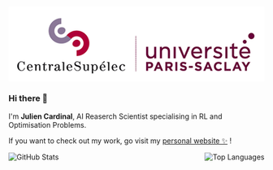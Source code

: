 <img align="center" src="assets/CS-saclay-banner.png" alt="banner"/>

### Hi there 👋

I'm **Julien Cardinal**, AI Reaserch Scientist specialising in RL and Optimisation Problems.

If you want to check out my work, go visit my [personal website ✨](https://www.kreyparion.com/) !

<div style="display: flex; justify-content: space-between; align-items: center; flex-direction: row;">
    <div >
        <img src="https://github-readme-stats.vercel.app/api?username=kreyparion&show_icons=true&theme=radical" alt="GitHub Stats"  width="300"/>
    </div>
    <div>
        <img src="https://github-readme-stats.vercel.app/api/top-langs/?username=kreyparion&theme=radical&count_private=true&layout=compact" alt="Top Languages" width="200"/>
    </div>
</div>
